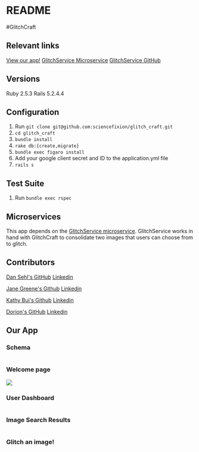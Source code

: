 # README

#GlitchCraft

## Relevant links
[View our app!](https://glitch-craft.herokuapp.com/)
[GlitchService Microservice](https://damp-forest-93176.herokuapp.com/)
[GlitchService GitHub](https://github.com/Kathybui732/glitch-service)

## Versions
Ruby 2.5.3
Rails 5.2.4.4

## Configuration
1. Run `git clone git@github.com:sciencefixion/glitch_craft.git`
2. `cd glitch_craft`
3. `bundle install`
4. `rake db:{create,migrate}`
5. `bundle exec figaro install`
6. Add your google client secret and ID to the application.yml file
7. `rails s`

## Test Suite
1. Run `bundle exec rspec`

## Microservices
This app depends on the [GlitchService microservice](https://damp-forest-93176.herokuapp.com/). GlitchService works in hand with GlitchCraft to consolidate two images that users can choose from to glitch.

## Contributors

[Dan Sehl's GitHub](https://github.com/dtsehl)
[Linkedin](https://www.linkedin.com/in/danielsehl)

[Jane Greene's Github](https://github.com/janegreene)
[Linkedin](https://www.linkedin.com/in/jane-greene-mba/)

[Kathy Bui's Github](https://github.com/Kathybui732)
[Linkedin](https://www.linkedin.com/in/kathy-bui-87a27a1ab/)

[Dorion's GitHub]()
[Linkedin]()

## Our App

### Schema
![]()

### Welcome page
![](https://imgur.com/Bz6sJzN)

### User Dashboard
![]()

### Image Search Results
![]()

### Glitch an image!
![]()
